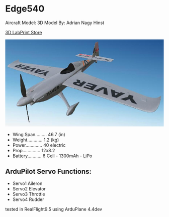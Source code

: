 # Edge540

Aircraft Model:
3D Model By: Adrian Nagy Hinst

[3D LabPrint Store](https://3dlabprint.com/shop/zivko-edge-hannes-arch-replica/)

![JPG](Edge540.jpg)


* Wing Span......... 46.7 (in)
* Weight............ 1.2 (kg)
* Power............. 40 electric
* Prop.............. 12x8.2
* Battery........... 6 Cell - 1300mAh - LiPo


## ArduPilot Servo Functions:
* Servo1		Aileron
* Servo2		Elevator
* Servo3		Throttle
* Servo4		Rudder

tested in RealFlight9.5 using ArduPlane 4.4dev
